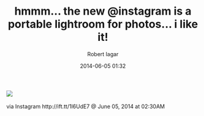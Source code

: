 ﻿---
layout: post
title: hmmm... the new @instagram is a portable lightroom for photos... i like it!
date: 2014-06-05 01:32
author: "Robert Iagar"
comments: true
tags: [Day to day, IFTTT, Instagram]
---
<div><img src='http://robertiagar.files.wordpress.com/2014/06/26c59-927675_886358141380547_898299153_n.jpg' /><br /><br /><div>via Instagram http://ift.tt/1l6UdE7 @ June 05, 2014 at 02:30AM</div><br /></div>
